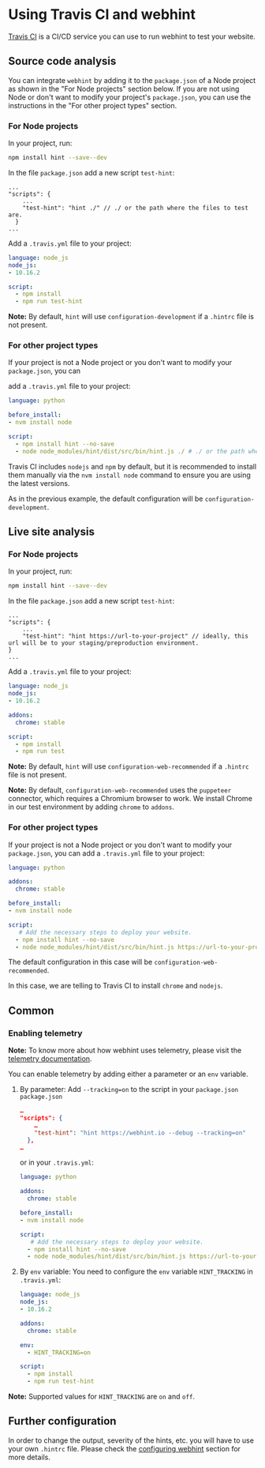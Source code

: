 <!-- markdownlint-disable MD024 -->
# Using Travis CI and webhint

[Travis CI][travisci] is a CI/CD service you can use to run webhint to test
your website.

## Source code analysis

You can integrate `webhint` by adding it to the `package.json` of a Node
project as shown in the "For Node projects" section below. If you are not
using Node or don't want to modify your project's `package.json`, you can
use the instructions in the "For other project types" section.

### For Node projects

In your project, run:

```bash
npm install hint --save--dev
```

In the file `package.json` add a new script `test-hint`:

```json5
...
"scripts": {
    ...
    "test-hint": "hint ./" // ./ or the path where the files to test are.
  }
...
```

Add a `.travis.yml` file to your project:

```yml
language: node_js
node_js:
- 10.16.2

script:
  - npm install
  - npm run test-hint
```

**Note:** By default, `hint` will use
`configuration-development` if a `.hintrc` file is not present.

### For other project types

If your project is not a Node project or you don't want to
modify your `package.json`, you can

add a `.travis.yml` file to your project:

```yml
language: python

before_install:
- nvm install node

script:
  - npm install hint --no-save
  - node node_modules/hint/dist/src/bin/hint.js ./ # ./ or the path where the files to test are.
```

Travis CI includes `nodejs` and `npm` by default, but it is
recommended to install them manually via the `nvm install node` command to
ensure you are using the latest versions.

As in the previous example, the default configuration will be
`configuration-development`.

## Live site analysis

### For Node projects

In your project, run:

```bash
npm install hint --save--dev
```

In the file `package.json` add a new script `test-hint`:

```json5
...
"scripts": {
    ...
    "test-hint": "hint https://url-to-your-project" // ideally, this url will be to your staging/preproduction environment.
}
...
```

Add a `.travis.yml` file to your project:

```yml
language: node_js
node_js:
- 10.16.2

addons:
  chrome: stable

script:
  - npm install
  - npm run test
```

**Note:** By default, `hint` will use
`configuration-web-recommended` if a `.hintrc` file is not present.

**Note:** By default, `configuration-web-recommended` uses the
`puppeteer` connector, which requires a Chromium browser to work.
We install Chrome in our test environment by adding `chrome` to  `addons`.

### For other project types

If your project is not a Node project or you don't want to
modify your `package.json`, you can add a `.travis.yml` file to your project:

```yml
language: python

addons:
  chrome: stable

before_install:
- nvm install node

script:
   # Add the necessary steps to deploy your website.
  - npm install hint --no-save
  - node node_modules/hint/dist/src/bin/hint.js https://url-to-your-project
```

The default configuration in this case will be `configuration-web-recommended`.

In this case, we are telling to Travis CI to install `chrome` and `nodejs`.

## Common

### Enabling telemetry

**Note:** To know more about how webhint uses telemetry, please visit
the [telemetry documentation][].

You can enable telemetry by adding either a parameter or an `env` variable.

1. By parameter: Add `--tracking=on` to the script in your `package.json`
   `package.json`

    ```json
    …
    "scripts": {
        …
        "test-hint": "hint https://webhint.io --debug --tracking=on"
      },
    …
    ```

    or in your `.travis.yml`:

    ```yml
    language: python

    addons:
      chrome: stable

    before_install:
    - nvm install node

    script:
       # Add the necessary steps to deploy your website.
      - npm install hint --no-save
      - node node_modules/hint/dist/src/bin/hint.js https://url-to-your-project --tracking=on
    ```

2. By `env` variable: You need to configure the `env` variable `HINT_TRACKING` in
   `.travis.yml`:

    ```yml
    language: node_js
    node_js:
    - 10.16.2

    addons:
      chrome: stable

    env:
      - HINT_TRACKING=on

    script:
      - npm install
      - npm run test-hint
    ```

**Note:** Supported values for `HINT_TRACKING` are `on` and `off`.

## Further configuration

In order to change the output, severity of the hints, etc. you will have to
use your own `.hintrc` file. Please check the [configuring webhint] section
for more details.

<!-- Link labels -->

[configuring webhint]: https://webhint.io/docs/user-guide/configuring-webhint/summary/
[telemetry documentation]: https://webhint.io/docs/user-guide/telemetry/summary/
[travisci]: https://travis-ci.org/
